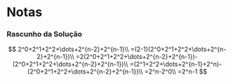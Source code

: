 # Notas

### Rascunho da Solução

$$
2^0+2^1+2^2+\dots+2^{n-2}+2^{n-1}\\
=(2-1)(2^0+2^1+2^2+\dots+2^{n-2}+2^{n-1})\\
=2(2^0+2^1+2^2+\dots+2^{n-2}+2^{n-1})-(2^0+2^1+2^2+\dots+2^{n-2}+2^{n-1})\\
=(2^1+2^2+\dots+2^{n-1}+2^n)-(2^0+2^1+2^2+\dots+2^{n-2}+2^{n-1})\\
=2^n-2^0\\
=2^n-1
$$
